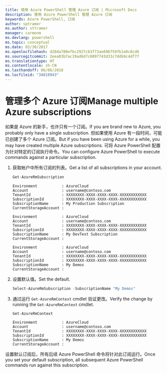 ```yaml
---
title: 使用 Azure PowerShell 管理 Azure 订阅 | Microsoft Docs
description: 使用 Azure PowerShell 管理 Azure 订阅
keywords: Azure PowerShell, 订阅
author: sptramer
ms.author: sttramer
manager: carmonm
ms.devlang: powershell
ms.topic: conceptual
ms.date: 03/30/2017
ms.openlocfilehash: d28da700efbc2927cb3f73ae696759fb1e0c0cd6
ms.sourcegitcommit: 2eea03b7ac19ad6d7c8097743d33c7ddb9c4df77
ms.translationtype: HT
ms.contentlocale: zh-CN
ms.lasthandoff: 06/06/2018
ms.locfileid: "34819943"
---
```

# <a name="manage-multiple-azure-subscriptions"></a><span data-ttu-id="842c5-104">管理多个 Azure 订阅</span><span class="sxs-lookup"><span data-stu-id="842c5-104">Manage multiple Azure subscriptions</span></span>

<span data-ttu-id="842c5-105">如果是 Azure 的新手，也许只有一个订阅。</span><span class="sxs-lookup"><span data-stu-id="842c5-105">If you are brand new to Azure, you probably only have a single subscription.</span></span> <span data-ttu-id="842c5-106">但如果使用 Azure 有一段时间，可能已创建了多个 Azure 订阅。</span><span class="sxs-lookup"><span data-stu-id="842c5-106">But if you have been using Azure for a while, you may have created multiple Azure subscriptions.</span></span> <span data-ttu-id="842c5-107">可将 Azure PowerShell 配置为针对特定的订阅执行命令。</span><span class="sxs-lookup"><span data-stu-id="842c5-107">You can configure Azure PowerShell to execute commands against a particular subscription.</span></span>

1. <span data-ttu-id="842c5-108">获取帐户中所有订阅的列表。</span><span class="sxs-lookup"><span data-stu-id="842c5-108">Get a list of all subscriptions in your account.</span></span>

    ```powershell
    Get-AzureRmSubscription
    ```

    ```
    Environment           : AzureCloud
    Account               : username@contoso.com
    TenantId              : XXXXXXXX-XXXX-XXXX-XXXX-XXXXXXXXXXXX
    SubscriptionId        : XXXXXXXX-XXXX-XXXX-XXXX-XXXXXXXXXXXX
    SubscriptionName      : My Production Subscription
    CurrentStorageAccount :

    Environment           : AzureCloud
    Account               : username@contoso.com
    TenantId              : XXXXXXXX-XXXX-XXXX-XXXX-XXXXXXXXXXXX
    SubscriptionId        : XXXXXXXX-XXXX-XXXX-XXXX-XXXXXXXXXXXX
    SubscriptionName      : My DevTest Subscription
    CurrentStorageAccount :

    Environment           : AzureCloud
    Account               : username@contoso.com
    TenantId              : XXXXXXXX-XXXX-XXXX-XXXX-XXXXXXXXXXXX
    SubscriptionId        : XXXXXXXX-XXXX-XXXX-XXXX-XXXXXXXXXXXX
    SubscriptionName      : My Demos
    CurrentStorageAccount :
    ```

2. <span data-ttu-id="842c5-109">设置默认值。</span><span class="sxs-lookup"><span data-stu-id="842c5-109">Set the default.</span></span>

    ```powershell
    Select-AzureRmSubscription -SubscriptionName "My Demos"
    ```

3. <span data-ttu-id="842c5-110">通过运行 `Get-AzureRmContext` cmdlet 验证更改。</span><span class="sxs-lookup"><span data-stu-id="842c5-110">Verify the change by running the `Get-AzureRmContext` cmdlet.</span></span>

    ```powershell
    Get-AzureRmContext
    ```

    ```
    Environment           : AzureCloud
    Account               : username@contoso.com
    TenantId              : XXXXXXXX-XXXX-XXXX-XXXX-XXXXXXXXXXXX
    SubscriptionId        : XXXXXXXX-XXXX-XXXX-XXXX-XXXXXXXXXXXX
    SubscriptionName      : My Demos
    CurrentStorageAccount :
    ```

<span data-ttu-id="842c5-111">设置默认订阅后，所有后续 Azure PowerShell 命令将针对此订阅运行。</span><span class="sxs-lookup"><span data-stu-id="842c5-111">Once you set your default subscription, all subsequent Azure PowerShell commands run against this subscription.</span></span>
